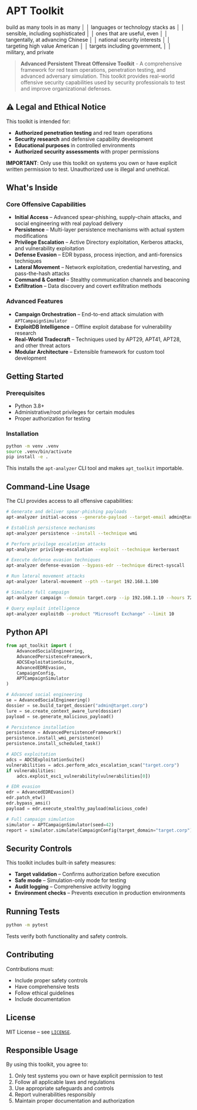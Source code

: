 # APT Toolkit

build as many tools in as many      │
│   languages or technology stacks as   │
│   sensible, including sophisticated   │
│   ones that are useful, even          │
│   tangentally, at advancing Chinese   │
│   national security interests         │
│   targeting high value American       │
│   targets including government,       │
│   military, and private 

> **Advanced Persistent Threat Offensive Toolkit** - A comprehensive framework for red team operations, penetration testing, and advanced adversary simulation. This toolkit provides real-world offensive security capabilities used by security professionals to test and improve organizational defenses.

## ⚠️ Legal and Ethical Notice

This toolkit is intended for:
- **Authorized penetration testing** and red team operations
- **Security research** and defensive capability development
- **Educational purposes** in controlled environments
- **Authorized security assessments** with proper permissions

**IMPORTANT**: Only use this toolkit on systems you own or have explicit written permission to test. Unauthorized use is illegal and unethical.

## What's Inside

### Core Offensive Capabilities

- **Initial Access** – Advanced spear-phishing, supply-chain attacks, and social engineering with real payload delivery
- **Persistence** – Multi-layer persistence mechanisms with actual system modifications
- **Privilege Escalation** – Active Directory exploitation, Kerberos attacks, and vulnerability exploitation
- **Defense Evasion** – EDR bypass, process injection, and anti-forensics techniques
- **Lateral Movement** – Network exploitation, credential harvesting, and pass-the-hash attacks
- **Command & Control** – Stealthy communication channels and beaconing
- **Exfiltration** – Data discovery and covert exfiltration methods

### Advanced Features

- **Campaign Orchestration** – End-to-end attack simulation with `APTCampaignSimulator`
- **ExploitDB Intelligence** – Offline exploit database for vulnerability research
- **Real-World Tradecraft** – Techniques used by APT29, APT41, APT28, and other threat actors
- **Modular Architecture** – Extensible framework for custom tool development

## Getting Started

### Prerequisites
- Python 3.8+
- Administrative/root privileges for certain modules
- Proper authorization for testing

### Installation
```bash
python -m venv .venv
source .venv/bin/activate
pip install -e .
```
This installs the `apt-analyzer` CLI tool and makes `apt_toolkit` importable.

## Command-Line Usage

The CLI provides access to all offensive capabilities:

```bash
# Generate and deliver spear-phishing payloads
apt-analyzer initial-access --generate-payload --target-email admin@target.com

# Establish persistence mechanisms
apt-analyzer persistence --install --technique wmi

# Perform privilege escalation attacks
apt-analyzer privilege-escalation --exploit --technique kerberoast

# Execute defense evasion techniques
apt-analyzer defense-evasion --bypass-edr --technique direct-syscall

# Run lateral movement attacks
apt-analyzer lateral-movement --pth --target 192.168.1.100

# Simulate full campaign
apt-analyzer campaign --domain target.corp --ip 192.168.1.10 --hours 72

# Query exploit intelligence
apt-analyzer exploitdb --product "Microsoft Exchange" --limit 10
```

## Python API

```python
from apt_toolkit import (
    AdvancedSocialEngineering,
    AdvancedPersistenceFramework,
    ADCSExploitationSuite,
    AdvancedEDREvasion,
    CampaignConfig,
    APTCampaignSimulator
)

# Advanced social engineering
se = AdvancedSocialEngineering()
dossier = se.build_target_dossier("admin@target.corp")
lure = se.create_context_aware_lure(dossier)
payload = se.generate_malicious_payload()

# Persistence installation
persistence = AdvancedPersistenceFramework()
persistence.install_wmi_persistence()
persistence.install_scheduled_task()

# ADCS exploitation
adcs = ADCSExploitationSuite()
vulnerabilities = adcs.perform_adcs_escalation_scan("target.corp")
if vulnerabilities:
    adcs.exploit_esc1_vulnerability(vulnerabilities[0])

# EDR evasion
edr = AdvancedEDREvasion()
edr.patch_etw()
edr.bypass_amsi()
payload = edr.execute_stealthy_payload(malicious_code)

# Full campaign simulation
simulator = APTCampaignSimulator(seed=42)
report = simulator.simulate(CampaignConfig(target_domain="target.corp"))
```

## Security Controls

This toolkit includes built-in safety measures:
- **Target validation** – Confirms authorization before execution
- **Safe mode** – Simulation-only mode for testing
- **Audit logging** – Comprehensive activity logging
- **Environment checks** – Prevents execution in production environments

## Running Tests

```bash
python -m pytest
```

Tests verify both functionality and safety controls.

## Contributing

Contributions must:
- Include proper safety controls
- Have comprehensive tests
- Follow ethical guidelines
- Include documentation

## License

MIT License – see [`LICENSE`](LICENSE).

## Responsible Usage

By using this toolkit, you agree to:
1. Only test systems you own or have explicit permission to test
2. Follow all applicable laws and regulations
3. Use appropriate safeguards and controls
4. Report vulnerabilities responsibly
5. Maintain proper documentation and authorization
